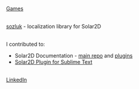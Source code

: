 [Games](games/index.md)
<br><br>

[sozluk](https://github.com/sekodev/sozluk) - localization library for Solar2D
<br><br>

I contributed to:
- Solar2D Documentation - [main repo](https://github.com/coronalabs/corona-docs) and [plugins](https://github.com/coronalabs/corona-docs-plugins)
- [Solar2D Plugin for Sublime Text](https://github.com/coronalabs/CoronaSDK-SublimeText)
<br><br>

[LinkedIn](https://www.linkedin.com/in/serkanaksit/)
